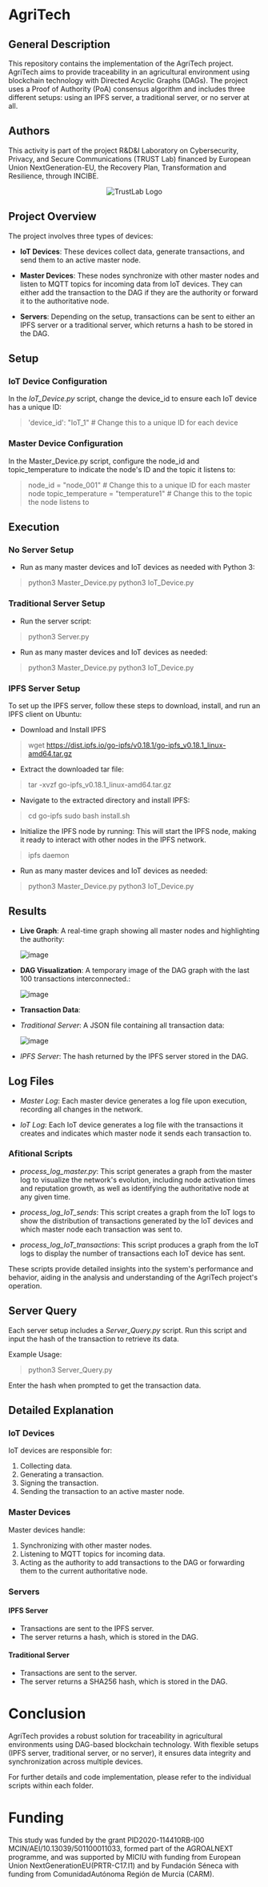 # AgriTech

## General Description
This repository contains the implementation of the AgriTech project. AgriTech aims to provide traceability in an agricultural environment using blockchain technology with Directed Acyclic Graphs (DAGs). The project uses a Proof of Authority (PoA) consensus algorithm and includes three different setups: using an IPFS server, a traditional server, or no server at all.

## Authors 
This activity is part of the project R&D&I Laboratory on Cybersecurity, Privacy, and Secure Communications (TRUST Lab) financed by European Union NextGeneration-EU, the Recovery Plan, Transformation and Resilience, through INCIBE.
<div align="center">                                                    
    <img src="https://github.com/AVVillafranca/Pruebas/assets/168525862/fc1201ae-7be1-4980-a14e-ba08ab940c18" alt="TrustLab Logo">
</div>


## Project Overview

The project involves three types of devices:

- **IoT Devices**: These devices collect data, generate transactions, and send them to an active master node.

- **Master Devices**: These nodes synchronize with other master nodes and listen to MQTT topics for incoming data from IoT devices. They can either add the transaction to the DAG if they are the authority or forward it to the authoritative node.

- **Servers**: Depending on the setup, transactions can be sent to either an IPFS server or a traditional server, which returns a hash to be stored in the DAG.

## Setup

### IoT Device Configuration
In the *IoT_Device.py* script, change the device_id to ensure each IoT device has a unique ID:

> 'device_id': "IoT_1"  # Change this to a unique ID for each device

### Master Device Configuration
In the Master_Device.py script, configure the node_id and topic_temperature to indicate the node's ID and the topic it listens to:

> node_id = "node_001"  # Change this to a unique ID for each master node
> topic_temperature = "temperature1"  # Change this to the topic the node listens to

## Execution

### No Server Setup
- Run as many master devices and IoT devices as needed with Python 3:
>python3 Master_Device.py
>python3 IoT_Device.py

### Traditional Server Setup
- Run the server script:
>python3 Server.py

- Run as many master devices and IoT devices as needed:
>python3 Master_Device.py
>python3 IoT_Device.py

### IPFS Server Setup
To set up the IPFS server, follow these steps to download, install, and run an IPFS client on Ubuntu:

- Download and Install IPFS
> wget https://dist.ipfs.io/go-ipfs/v0.18.1/go-ipfs_v0.18.1_linux-amd64.tar.gz

- Extract the downloaded tar file:
> tar -xvzf go-ipfs_v0.18.1_linux-amd64.tar.gz

- Navigate to the extracted directory and install IPFS:
> cd go-ipfs
> sudo bash install.sh

- Initialize the IPFS node by running: This will start the IPFS node, making it ready to interact with other nodes in the IPFS network.
> ipfs daemon

- Run as many master devices and IoT devices as needed:
> python3 Master_Device.py
> python3 IoT_Device.py

## Results

- **Live Graph**: A real-time graph showing all master nodes and highlighting the authority:

    ![image](https://github.com/AVVillafranca/Pruebas/assets/168525862/99bc1340-1dd2-4d78-885f-9b5304a99359)

- **DAG Visualization**: A temporary image of the DAG graph with the last 100 transactions interconnected.:

    ![image](https://github.com/AVVillafranca/Pruebas/assets/168525862/665323af-e998-450e-b5c3-066419af47fc)

- **Transaction Data**: 
- *Traditional Server*: A JSON file containing all transaction data:

    ![image](https://github.com/AVVillafranca/Pruebas/assets/168525862/d5414343-f4ad-41f8-beeb-6095b850a9f7)

- *IPFS Server*:  The hash returned by the IPFS server stored in the DAG.

## Log Files

- *Master Log*: Each master device generates a log file upon execution, recording all changes in the network.

- *IoT Log*: Each IoT device generates a log file with the transactions it creates and indicates which master node it sends each transaction to.

### Afitional Scripts

- *process_log_master.py*: This script generates a graph from the master log to visualize the network's evolution, including node activation times and reputation growth, as well as identifying the authoritative node at any given time.

- *process_log_IoT_sends*: This script creates a graph from the IoT logs to show the distribution of transactions generated by the IoT devices and which master node each transaction was sent to.

- *process_log_IoT_transactions*: This script produces a graph from the IoT logs to display the number of transactions each IoT device has sent.

These scripts provide detailed insights into the system's performance and behavior, aiding in the analysis and understanding of the AgriTech project's operation.

## Server Query
Each server setup includes a *Server_Query.py* script. Run this script and input the hash of the transaction to retrieve its data.

Example Usage:
> python3 Server_Query.py

Enter the hash when prompted to get the transaction data.

## Detailed Explanation

### IoT Devices
IoT devices are responsible for:

1. Collecting data.
2. Generating a transaction.
3. Signing the transaction.
4. Sending the transaction to an active master node.

### Master Devices
Master devices handle:

1. Synchronizing with other master nodes.
2. Listening to MQTT topics for incoming data.
3. Acting as the authority to add transactions to the DAG or forwarding them to the current authoritative node.

### Servers
#### IPFS Server
- Transactions are sent to the IPFS server.
- The server returns a hash, which is stored in the DAG.

#### Traditional Server
- Transactions are sent to the server.
- The server returns a SHA256 hash, which is stored in the DAG.

# Conclusion
AgriTech provides a robust solution for traceability in agricultural environments using DAG-based blockchain technology. With flexible setups (IPFS server, traditional server, or no server), it ensures data integrity and synchronization across multiple devices.

For further details and code implementation, please refer to the individual scripts within each folder.

# Funding

This study was funded by the grant PID2020-114410RB-I00 MCIN/AEI/10.13039/501100011033, formed part of the AGROALNEXT programme, and was supported by MICIU with funding from European Union NextGenerationEU(PRTR-C17.I1) and by Fundación Séneca with funding from ComunidadAutónoma Región de Murcia (CARM).
